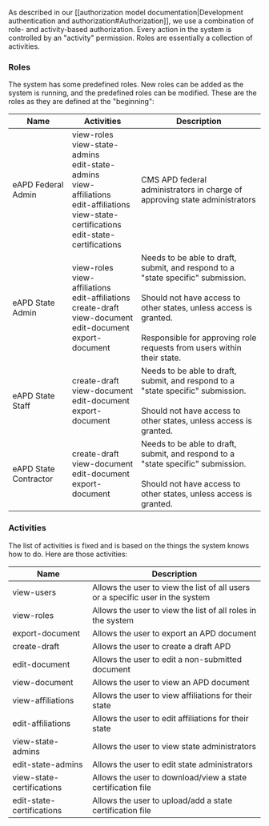 As described in our [[authorization model documentation|Development authentication and authorization#Authorization]],
we use a combination of role- and activity-based authorization. Every
action in the system is controlled by an "activity" permission. Roles are
essentially a collection of activities.

### Roles

The system has some predefined roles. New roles can be added as the system
is running, and the predefined roles can be modified. These are the roles
as they are defined at the "beginning":

| Name               | Activities                                                                                                                                                 | Description                                                                                                                                                                                                    |
| ------------------ | ---------------------------------------------------------------------------------------------------------------------------------------------------------- | -------------------------------------------------------------------------------------------------------------------------------------------------------------------------------------------------------------- |
| eAPD Federal Admin    | view-roles<br>view-state-admins<br>edit-state-admins<br>view-affiliations<br>edit-affiliations<br>view-state-certifications<br>edit-state-certifications       | CMS APD federal administrators in charge of approving state administrators
| eAPD State Admin  | view-roles<br>view-affiliations<br>edit-affiliations<br>create-draft<br>view-document<br>edit-document<br>export-document                                                | Needs to be able to draft, submit, and respond to a "state specific" submission.<br><br>Should not have access to other states, unless access is granted.<br><br>Responsible for approving role requests from users within their state.                                                      |
| eAPD State Staff          | create-draft<br>view-document<br>edit-document<br>export-document                                                                                                            | Needs to be able to draft, submit, and respond to a "state specific" submission.<br><br>Should not have access to other states, unless access is granted. |
| eAPD State Contractor          | create-draft<br>view-document<br>edit-document<br>export-document                                                                                                            | Needs to be able to draft, submit, and respond to a "state specific" submission.<br><br>Should not have access to other states, unless access is granted. |


### Activities

The list of activities is fixed and is based on the things the system knows
how to do. Here are those activities:

| Name                    | Description                                                                    |
| ----------------------- | ------------------------------------------------------------------------------ |
| view-users              | Allows the user to view the list of all users or a specific user in the system |
| view-roles              | Allows the user to view the list of all roles in the system                    |
| export-document         | Allows the user to export an APD document                                      |
| create-draft            | Allows the user to create a draft APD                                          | 
| edit-document           | Allows the user to edit a non-submitted document                               |
| view-document           | Allows the user to view an APD document                                        |
| view-affiliations       | Allows the user to view affiliations for their state                           |
| edit-affiliations       | Allows the user to edit affiliations for their state                           |
| view-state-admins       | Allows the user to view state administrators                                   |
| edit-state-admins       | Allows the user to edit state administrators                                   |
| view-state-certifications       | Allows the user to download/view a state certification file                               |
| edit-state-certifications       | Allows the user to upload/add a state certification file                     |

